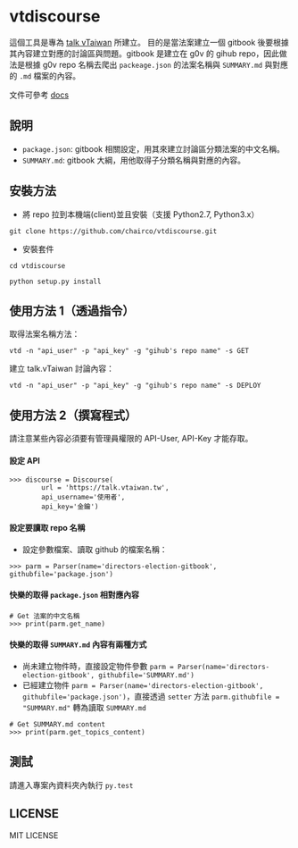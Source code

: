 # vtdiscourse
這個工具是專為 [talk vTaiwan](https://talk.vtaiwan.tw/) 所建立。
目的是當法案建立一個 gitbook 後要根據其內容建立對應的討論區與問題。gitbook 是建立在 g0v 的 gihub repo，因此做法是根據 g0v repo 名稱去爬出 `packeage.json` 的法案名稱與 `SUMMARY.md` 與對應的 `.md` 檔案的內容。

文件可參考 [docs](http://vtdiscourse.readthedocs.io/en/latest/)


## 說明
+ `package.json`: gitbook 相關設定，用其來建立討論區分類法案的中文名稱。
+ `SUMMARY.md`: gitbook 大綱，用他取得子分類名稱與對應的內容。


## 安裝方法
+ 將 repo 拉到本機端(client)並且安裝（支援 Python2.7, Python3.x）

`git clone https://github.com/chairco/vtdiscourse.git`

+ 安裝套件

`cd vtdiscourse`

`python setup.py install`


## 使用方法 1（透過指令）

取得法案名稱方法：

`vtd -n "api_user" -p "api_key" -g "gihub's repo name" -s GET`


建立 talk.vTaiwan 討論內容：

`vtd -n "api_user" -p "api_key" -g "gihub's repo name" -s DEPLOY`


## 使用方法 2（撰寫程式）

請注意某些內容必須要有管理員權限的 API-User, API-Key 才能存取。

#### 設定 API
```
>>> discourse = Discourse(
        url = 'https://talk.vtaiwan.tw',
        api_username='使用者',
        api_key='金鑰')
```

#### 設定要讀取 repo 名稱

+ 設定參數檔案、讀取 github 的檔案名稱：

`>>> parm = Parser(name='directors-election-gitbook', githubfile='package.json')`


#### 快樂的取得 `package.json` 相對應內容
```
# Get 法案的中文名稱
>>> print(parm.get_name)
```

#### 快樂的取得 `SUMMARY.md` 內容有兩種方式
+ 尚未建立物件時，直接設定物件參數 `parm = Parser(name='directors-election-gitbook', githubfile='SUMMARY.md')`
+ 已經建立物件 `parm = Parser(name='directors-election-gitbook', githubfile='package.json')`，直接透過 `setter` 方法 `parm.githubfile = "SUMMARY.md"` 轉為讀取 `SUMMARY.md`

```
# Get SUMMARY.md content
>>> print(parm.get_topics_content)
```

## 測試

請進入專案內資料夾內執行 `py.test`


## LICENSE
MIT LICENSE
